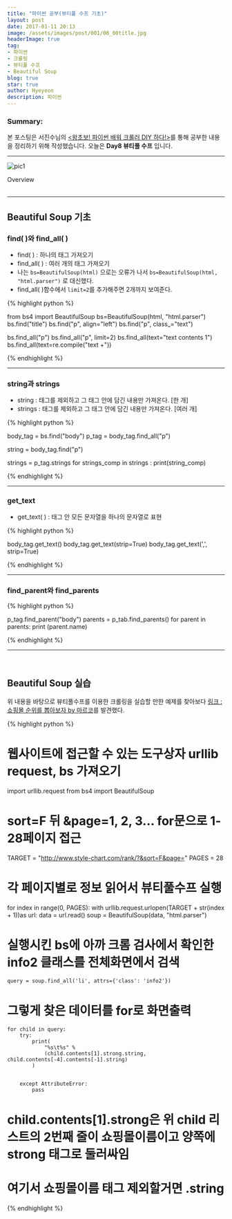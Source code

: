 ```yaml
---
title: "파이썬 공부(뷰티풀 수프 기초)"
layout: post
date: 2017-01-11 20:13
image: /assets/images/post/001/08_00title.jpg
headerImage: true
tag:
- 파이썬
- 크롤링
- 뷰티풀 수프
- Beautiful Soup
blog: true
star: true
author: Hyeyeon
description: 파이썬
---
```


### Summary:

본 포스팅은 서진수님의 [<왕초보! 파이썬 배워 크롤러 DIY 하다!>](https://www.kyobobook.co.kr/product/detailViewKor.laf?mallGb=KOR&ejkGb=KOR&barcode=9791195484720&orderClick=JAj)를 통해 공부한 내용을 정리하기 위해 작성했습니다. 오늘은 **Day8 뷰티풀 수프** 입니다.

---

![pic1](/assets/images/post/001/11_01.png)
<figcaption class="caption">Overview</figcaption>

<br>

---

## Beautiful Soup 기초

### find( )와 find_all( )

* find( ) : 하나의 태그 가져오기
* find_all( ) : 여러 개의 태그 가져오기
* 나는 `bs=BeautifulSoup(html)` 으로는 오류가 나서 `bs=BeautifulSoup(html, "html.parser")` 로 대신했다.
* find_all( )함수에서 `limit=2`를 추가해주면 2개까지 보여준다.


{% highlight python %}

from bs4 import BeautifulSoup
bs=BeautifulSoup(html, "html.parser")
bs.find("title")
bs.find("p", align="left")
bs.find("p", class_="text")

bs.find_all("p")
bs.find_all("p", limit=2)
bs.find_all(text="text contents 1")
bs.find_all(text=re.compile("text +"))

{% endhighlight %}

---

### string과 strings

* string : 태그를 제외하고 그 태그 안에 담긴 내용만 가져온다. [한 개]
* strings : 태그를 제외하고 그 태그 안에 담긴 내용만 가져온다. [여러 개]

{% highlight python %}

body_tag = bs.find("body")
p_tag = body_tag.find_all("p")

string = body_tag.find("p")

strings = p_tag.strings
for strings_comp in strings :
  print(string_comp)

{% endhighlight %}


---

### get_text

* get_text( ) : 태그 안 모든 문자열을 하나의 문자열로 표현

{% highlight python %}

body_tag.get_text()
body_tag.get_text(strip=True)
body_tag.get_text(',', strip=True)

{% endhighlight %}

---

### find_parent와 find_parents

{% highlight python %}

p_tag.find_parent("body")
parents = p_tab.find_parents()
for parent in parents:
  print (parent.name)

{% endhighlight %}

---

<br>

## Beautiful Soup 실습

위 내용을 바탕으로 뷰티풀수프를 이용한 크롤링을 실습할 만한 예제를 찾아보다 [링크 : 쇼핑몰 순위를 뽑아보자 by 마르코](https://brunch.co.kr/@imagineer/63)를 발견했다.

{% highlight python %}

# 웹사이트에 접근할 수 있는 도구상자 urllib request, bs 가져오기
import urllib.request
from bs4 import BeautifulSoup

# sort=F 뒤 &page=1, 2, 3... for문으로 1-28페이지 접근
TARGET = "http://www.style-chart.com/rank/?&sort=F&page="
PAGES = 28

# 각 페이지별로 정보 읽어서 뷰티풀수프 실행
for index in range(0, PAGES):
    with urllib.request.urlopen(TARGET + str(index + 1))as url:
        data = url.read()
        soup = BeautifulSoup(data, "html.parser")

# 실행시킨 bs에 아까 크롬 검사에서 확인한 info2 클래스를 전체화면에서 검색
    query = soup.find_all('li', attrs={'class': 'info2'})

# 그렇게 찾은 데이터를 for로 화면출력
    for child in query:
        try:
            print(
                "%s\t%s" %
                (child.contents[1].strong.string, child.contents[-4].contents[-1].string)
            )


        except AttributeError:
            pass

# child.contents[1].strong은 위 child 리스트의 2번째 줄이 쇼핑몰이름이고 양쪽에 strong 태그로 둘러싸임
# 여기서 <strong>쇼핑몰이름</strong> 태그 제외할거면 .string

{% endhighlight %}
